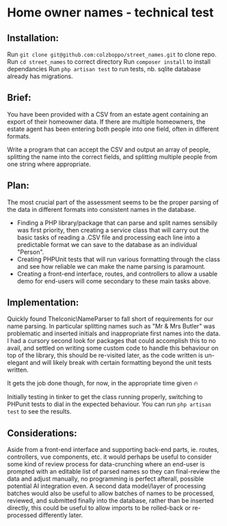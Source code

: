 # Home owner names - technical test

## Installation:
Run `git clone git@github.com:colzboppo/street_names.git` to clone repo.
Run `cd street_names` to correct directory
Run `composer install` to install dependancies
Run `php artisan test` to run tests, nb. sqlite database already has migrations.

## Brief:
You have been provided with a CSV from an estate agent containing an export of their
homeowner data. If there are multiple homeowners, the estate agent has been entering both
people into one field, often in different formats.

Write a program that can accept the CSV and output an array of people, splitting the name into
the correct fields, and splitting multiple people from one string where appropriate.

## Plan:
The most crucial part of the assessment seems to be the proper parsing of the data in different formats into consistent names in the database.
- Finding a PHP library/package that can parse and split names sensibily was first priority, then creating a service class that will carry out the basic tasks of reading a .CSV file and processing each line into a predictable format we can save to the database as an individual "Person".
- Creating PHPUnit tests that will run various formatting through the class and see how reliable we can make the name parsing is paramount.
- Creating a front-end interface, routes, and controllers to allow a usable demo for end-users will come secondary to these main tasks above.

## Implementation:
Quickly found TheIconic\NameParser to fall short of requirements for our name parsing. In particular splitting names such as "Mr & Mrs Butler" was problematic and inserted initials and inappropriate first names into the data. I had a cursory second look for packages that could accomplish this to no avail, and settled on writing some custom code to handle this behaviour on top of the library, this should be re-visited later, as the code written is un-elegant and will likely break with certain formatting beyond the unit tests written.

It gets the job done though, for now, in the appropriate time given 🔥

Initially testing in tinker to get the class running properly, switching to PHPunit tests to dial in the expected behaviour. 
You can run `php artisan test` to see the results.

## Considerations:
Aside from a front-end interface and supporting back-end parts, ie. routes, controllers, vue components, etc. it would perhaps be useful to consider some kind of review process for data-crunching where an end-user is prompted with an editable list of parsed names so they can final-review the data and adjust manually, no programming is perfect afterall, possible potential AI integration even.
A second data model/layer of processing batches would also be useful to allow batches of names to be processed, reviewed, and submitted finally into the database, rather than be inserted directly, this could be useful to allow imports to be rolled-back or re-processed differently later.
